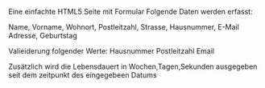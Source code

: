 Eine einfachte HTML5 Seite mit Formular
Folgende Daten werden erfasst:

Name, Vorname, Wohnort, Postleitzahl, Strasse, Hausnummer, E-Mail Adresse, Geburtstag

Valieiderung folgender Werte:
Hausnummer
Postleitzahl
Email

Zusätzlich wird die Lebensdauert in Wochen,Tagen,Sekunden ausgegeben seit dem zeitpunkt des eingegebeen Datums
